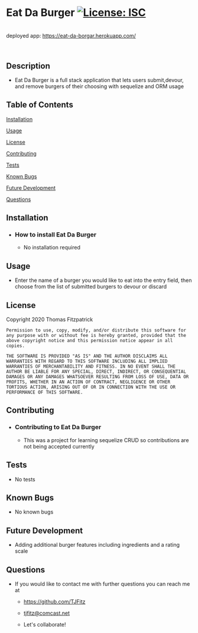 # Eat Da Burger [![License: ISC](https://img.shields.io/badge/License-ISC-blue.svg)](https://opensource.org/licenses/ISC)

###

![]()

deployed app: https://eat-da-borgar.herokuapp.com/

<br>

## Description

- Eat Da Burger is a full stack application that lets users submit,devour, and remove burgers of their choosing with sequelize and ORM usage

## Table of Contents

[Installation](#installation)

[Usage](#usage)

[License](#license)

[Contributing](#contributing)

[Tests](#tests)

[Known Bugs](#known-bugs)

[Future Development](#future-development)

[Questions](#questions)

## Installation

- ### How to install Eat Da Burger

  - No installation required

## Usage

- Enter the name of a burger you would like to eat into the entry field, then choose from the list of submitted burgers to devour or discard

## License

Copyright 2020 Thomas Fitzpatrick

    Permission to use, copy, modify, and/or distribute this software for any purpose with or without fee is hereby granted, provided that the above copyright notice and this permission notice appear in all copies.

    THE SOFTWARE IS PROVIDED "AS IS" AND THE AUTHOR DISCLAIMS ALL WARRANTIES WITH REGARD TO THIS SOFTWARE INCLUDING ALL IMPLIED WARRANTIES OF MERCHANTABILITY AND FITNESS. IN NO EVENT SHALL THE AUTHOR BE LIABLE FOR ANY SPECIAL, DIRECT, INDIRECT, OR CONSEQUENTIAL DAMAGES OR ANY DAMAGES WHATSOEVER RESULTING FROM LOSS OF USE, DATA OR PROFITS, WHETHER IN AN ACTION OF CONTRACT, NEGLIGENCE OR OTHER TORTIOUS ACTION, ARISING OUT OF OR IN CONNECTION WITH THE USE OR PERFORMANCE OF THIS SOFTWARE.

## Contributing

- ### Contributing to Eat Da Burger

  - This was a project for learning sequelize CRUD so contributions are not being accepted currently

## Tests

- No tests

## Known Bugs

- No known bugs

## Future Development

- Adding additional burger features including ingredients and a rating scale

## Questions

- If you would like to contact me with further questions you can reach me at

  - https://github.com/TJFitz

  - tjfitz@comcast.net

  - Let's collaborate!
